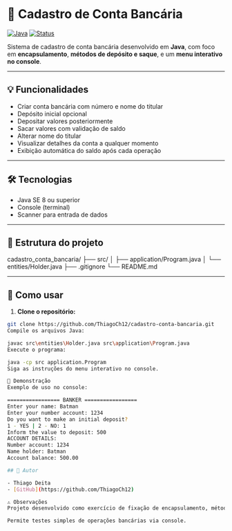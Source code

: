 # 🏦 Cadastro de Conta Bancária

[![Java](https://img.shields.io/badge/Java-17-blue?logo=java&logoColor=white)](https://www.java.com/)
[![Status](https://img.shields.io/badge/Status-Concluído-brightgreen)]()

Sistema de cadastro de conta bancária desenvolvido em **Java**, com foco em **encapsulamento**, **métodos de depósito e saque**, e um **menu interativo no console**.

---

## 💡 Funcionalidades

- Criar conta bancária com número e nome do titular
- Depósito inicial opcional
- Depositar valores posteriormente
- Sacar valores com validação de saldo
- Alterar nome do titular
- Visualizar detalhes da conta a qualquer momento
- Exibição automática do saldo após cada operação

---

## 🛠 Tecnologias

- Java SE 8 ou superior  
- Console (terminal)  
- Scanner para entrada de dados  

---

## 📂 Estrutura do projeto

cadastro_conta_bancaria/
├── src/
│ ├── application/Program.java
│ └── entities/Holder.java
├── .gitignore
└── README.md

---

## 🚀 Como usar

1. **Clone o repositório:**

```bash
git clone https://github.com/ThiagoCh12/cadastro-conta-bancaria.git
Compile os arquivos Java:

javac src\entities\Holder.java src\application\Program.java
Execute o programa:

java -cp src application.Program
Siga as instruções do menu interativo no console.

📸 Demonstração
Exemplo de uso no console:

================= BANKER =================
Enter your name: Batman
Enter your number account: 1234
Do you want to make an initial deposit?
1 - YES | 2 - NO: 1
Inform the value to deposit: 500
ACCOUNT DETAILS:
Number account: 1234
Name holder: Batman
Account balance: 500.00

## 👤 Autor

- Thiago Deita  
- [GitHub](https://github.com/ThiagoCh12)

⚠️ Observações
Projeto desenvolvido como exercício de fixação de encapsulamento, métodos e controle de fluxo em Java.

Permite testes simples de operações bancárias via console.

